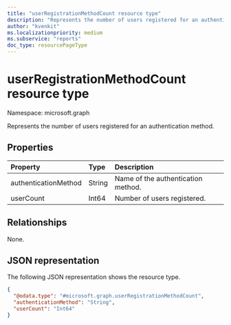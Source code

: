 ```yaml
---
title: "userRegistrationMethodCount resource type"
description: "Represents the number of users registered for an authentication method."
author: "kvenkit"
ms.localizationpriority: medium
ms.subservice: "reports"
doc_type: resourcePageType
---
```


# userRegistrationMethodCount resource type

Namespace: microsoft.graph

Represents the number of users registered for an authentication method.

## Properties

|Property|Type|Description|
|:---|:---|:---|
|authenticationMethod|String|Name of the authentication method.|
|userCount|Int64|Number of users registered.|

## Relationships

None.

## JSON representation

The following JSON representation shows the resource type.

<!-- {
  "blockType": "resource",
  "@odata.type": "microsoft.graph.userRegistrationMethodCount"
}
-->
``` json
{
  "@odata.type": "#microsoft.graph.userRegistrationMethodCount",
  "authenticationMethod": "String",
  "userCount": "Int64"
}
```
